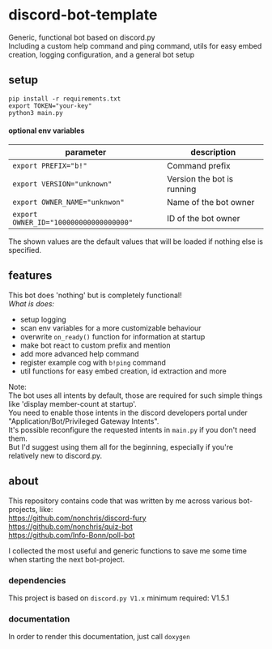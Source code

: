 # discord-bot-template
Generic, functional bot based on discord.py  
Including a custom help command and ping command, utils for easy embed creation, logging configuration, and a general bot setup

## setup
`pip install -r requirements.txt`  
`export TOKEN="your-key"`  
`python3 main.py`

#### optional env variables
| parameter |  description |
| ------ |  ------ |
| `export PREFIX="b!"`  | Command prefix |
| `export VERSION="unknown"` | Version the bot is running |
| `export OWNER_NAME="unknwon"` | Name of the bot owner |
| `export OWNER_ID="100000000000000000"` | ID of the bot owner |

The shown values are the default values that will be loaded if nothing else is specified.

## features
This bot does 'nothing' but is completely functional!  
_What is does:_  
* setup logging
* scan env variables for a more customizable behaviour
* overwrite `on_ready()` function for information at startup
* make bot react to custom prefix and mention
* add more advanced help command
* register example cog with `b!ping` command
* util functions for easy embed creation, id extraction and more

Note:  
The bot uses all intents by default, those are required for such simple things like 'display member-count at startup'.  
You need to enable those intents in the discord developers portal under "Application/Bot/Privileged Gateway Intents".  
It's possible reconfigure the requested intents in `main.py` if you don't need them.  
But I'd suggest using them all for the beginning, especially if you're relatively new to discord.py.

## about
This repository contains code that was written by me across various bot-projects, like:  
https://github.com/nonchris/discord-fury  
https://github.com/nonchris/quiz-bot  
https://github.com/Info-Bonn/poll-bot

I collected the most useful and generic functions to save me some time when starting the next bot-project. 

### dependencies 
This project is based on `discord.py V1.x` minimum required: V1.5.1

### documentation
In order to render this documentation, just call `doxygen`
